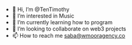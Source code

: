- 👋 Hi, I’m @TenTimothy
- 👀 I’m interested in Music
- 🌱 I’m currently learning how to program
- 💞️ I’m looking to collaborate on web3 projects
- 📫 How to reach me saba@wmooragency.co

<!---
TenTimothy/TenTimothy is a ✨ special ✨ repository because its `README.md` (this file) appears on your GitHub profile.
You can click the Preview link to take a look at your changes.
--->
